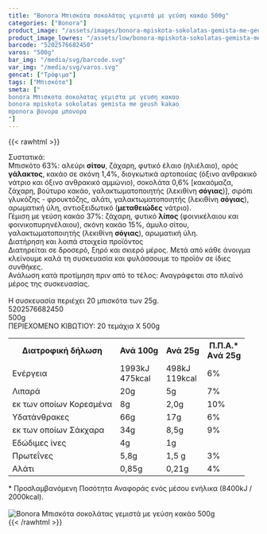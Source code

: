 ```yaml
---
title: "Bonora Μπισκότα σοκολάτας γεμιστά με γεύση κακάο 500g"
categories: ["Bonora"]
product_image: "/assets/images/bonora-mpiskota-sokolatas-gemista-me-geush-kakao-500g.jpg"
product_image_lowres: "/assets/low/bonora-mpiskota-sokolatas-gemista-me-geush-kakao-500g.jpg"
barcode: "5202576682450"
varos: "500g"
bar_img: "/media/svg/barcode.svg"
var_img: "/media/svg/varos.svg"
gencat: ["Τρόφιμα"]
tags: ["Μπισκότα"]
smeta: ["
bonora Μπισκοτα σοκολατας γεμιστα με γευση κακαο
bonora mpiskota sokolatas gemista me geush kakao
mponora βονορα μπονορα
"]
---
```

{{< rawhtml >}}

<div class="sload92"><div class="product"><div id="sistatika">Συστατικά:</div><div class="alltext">Μπισκότο 63%: αλεύρι <strong>σίτου</strong>, ζάχαρη, φυτικό έλαιο (ηλιέλαιο), ορός <strong>γάλακτος</strong>, κακάο σε σκόνη 1,4%, διογκωτικά αρτοποιίας (όξινο ανθρακικό νάτριο και όξινο ανθρακικό αμμώνιο), σοκολάτα 0,6% [κακαόμαζα, ζάχαρη, βούτυρο κακάο, γαλακτωματοποιητής (λεκιθίνη <strong>σόγιας</strong>)], σιρόπι γλυκόζης - φρουκτόζης, αλάτι, γαλακτωματοποιητής (λεκιθίνη <strong>σόγιας</strong>), αρωματική ύλη, αντιοξειδωτικό (<strong>μεταθειώδες</strong> νάτριο).<br>Γέμιση με γεύση κακάο 37%: ζάχαρη, φυτικό <strong>λίπος</strong> (φοινικέλαιου και φοινικοπυρηνέλαιου), σκόνη κακάο 15%, άμυλο σίτου, γαλακτωματοποιητής (λεκιθίνη <strong>σόγιας</strong>), αρωματική ύλη.</div><div id="loipa">Διατήρηση και λοιπά στοιχεία προϊόντος</div><div class="alltext">Διατηρείται σε δροσερό, ξηρό και σκιερό μέρος. Μετά από κάθε άνοιγμα κλείνουμε καλά τη συσκευασία και φυλάσσουμε το προϊόν σε ίδιες συνθήκες.<br>Ανάλωση κατά προτίμηση πριν από το τέλος: Αναγράφεται στο πλαϊνό μέρος της συσκευασίας.<br><br>Η συσκευασία περιέχει 20 μπισκότα των 25g.</div><div id="barcode"><div id="barimage1"></div><span id="bartext">5202576682450</span></div><div id="varos"><div id="varosimage1"></div><span id="varostext">500g</span></div><div id="kivotio">ΠΕΡΙΕΧΟΜΕΝΟ ΚΙΒΩΤΙΟΥ:&nbsp;20 τεμάχια Χ 500g</div><div class="tabout"><table id="diatable"><tbody><tr><th>Διατροφική δήλωση</th><th>Ανά 100g</th><th>Ανά 25g</th><th>Π.Π.Α.*<br>Aνά 25g</th></tr><tr><td class="texr2">Ενέργεια</td><td class="texr">1993kJ<br>475kcal</td><td class="texr">498kJ<br>119kcal</td><td class="texr">6%</td></tr><tr><td class="texr2">Λιπαρά</td><td class="texr">20g</td><td class="texr">5g</td><td class="texr">7%</td></tr><tr><td class="gray">εκ των οποίων Κορεσµένα</td><td class="gray2">8g</td><td class="gray2">2,0g</td><td class="gray2">10%</td></tr><tr><td class="texr2">Yδατάνθρακες</td><td class="texr">66g</td><td class="texr">17g</td><td class="texr">6%</td></tr><tr><td class="gray">εκ των οποίων Σάκχαρα</td><td class="gray2">34g</td><td class="gray2">8,5g</td><td class="gray2">9%</td></tr><tr><td class="texr2">Eδώδιμες ίνες</td><td class="texr">4g</td><td class="texr">1g</td><td class="texr">&nbsp;</td></tr><tr><td class="texr2">Πρωτεΐνες</td><td class="texr">5,8g</td><td class="texr">1,5 g</td><td class="texr">3%</td></tr><tr><td class="texr2">Αλάτι</td><td class="texr">0,85g</td><td class="texr">0,21g</td><td class="texr">4%</td></tr></tbody></table></div><div class="alltext">* Προσλαμβανόμενη Ποσότητα Αναφοράς ενός μέσου ενήλικα (8400kJ / 2000kcal).</div><br><div class="pimg"><img alt="Bonora Μπισκότα σοκολάτας γεμιστά με γεύση κακάο 500g" title="Bonora Μπισκότα σοκολάτας γεμιστά με γεύση κακάο 500g" src="/assets/images/bonora-mpiskota-sokolatas-gemista-me-geush-kakao-500g.jpg"></div></div></div>
{{< /rawhtml >}}


